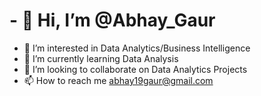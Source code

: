 # - 👋 Hi, I’m @Abhay_Gaur
- 👀 I’m interested in Data Analytics/Business Intelligence
- 🌱 I’m currently learning Data Analysis
- 💞️ I’m looking to collaborate on Data Analytics Projects
- 📫 How to reach me abhay19gaur@gmail.com

<!---
AbhayGaur1903/AbhayGaur1903 is a ✨ special ✨ repository because its `README.md` (this file) appears on your GitHub profile.
You can click the Preview link to take a look at your changes.
--->
